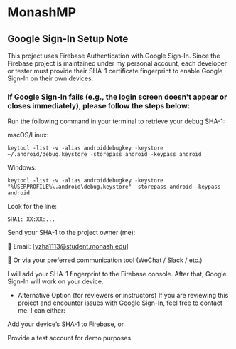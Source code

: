 # MonashMP
## Google Sign-In Setup Note
This project uses Firebase Authentication with Google Sign-In.
Since the Firebase project is maintained under my personal account, each developer or tester must provide their SHA-1 certificate fingerprint to enable Google Sign-In on their own devices.

### If Google Sign-In fails (e.g., the login screen doesn't appear or closes immediately), please follow the steps below:
Run the following command in your terminal to retrieve your debug SHA-1:

macOS/Linux:

```
keytool -list -v -alias androiddebugkey -keystore ~/.android/debug.keystore -storepass android -keypass android
```
Windows:
```
keytool -list -v -alias androiddebugkey -keystore "%USERPROFILE%\.android\debug.keystore" -storepass android -keypass android
```

Look for the line:
```
SHA1: XX:XX:...
```
Send your SHA-1 to the project owner (me):

📧 Email: [yzha1113@student.monash.edu]

💬 Or via your preferred communication tool (WeChat / Slack / etc.)

I will add your SHA-1 fingerprint to the Firebase console. After that, Google Sign-In will work on your device.

- Alternative Option (for reviewers or instructors)
If you are reviewing this project and encounter issues with Google Sign-In, feel free to contact me. I can either:

Add your device’s SHA-1 to Firebase, or

Provide a test account for demo purposes.